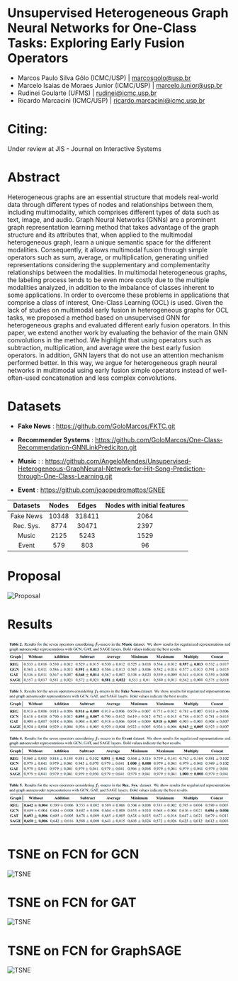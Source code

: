 # Unsupervised Heterogeneous Graph Neural Networks for One-Class Tasks: Exploring Early Fusion Operators

- Marcos Paulo Silva Gôlo (ICMC/USP) | marcosgolo@usp.br
- Marcelo Isaias de Moraes Junior (ICMC/USP) | marcelo.junior@usp.br
- Rudinei Goularte (UFMS) | rudinei@icmc.usp.br
- Ricardo Marcacini (ICMC/USP) | ricardo.marcacini@icmc.usp.br

# Citing:

Under review at JIS - Journal on Interactive Systems

# Abstract

Heterogeneous graphs are an essential structure that models real-world data through different types of nodes and relationships between them, including multimodality, which comprises different types of data such as text, image, and audio. Graph Neural Networks (GNNs) are a prominent graph representation learning method that takes advantage of the graph structure and its attributes that, when applied to the multimodal heterogeneous graph, learn a unique semantic space for the different modalities. Consequently, it allows multimodal fusion through simple operators such as sum, average, or multiplication, generating unified representations considering the supplementary and complementarity relationships between the modalities. In multimodal heterogeneous graphs, the labeling process tends to be even more costly due to the multiple modalities analyzed, in addition to the imbalance of classes inherent to some applications. In order to overcome these problems in applications that comprise a class of interest, One-Class Learning (OCL) is used. Given the lack of studies on multimodal early fusion in heterogeneous graphs for OCL tasks, we proposed a method based on unsupervised GNN for heterogeneous graphs and evaluated different early fusion operators. In this paper, we extend another work by evaluating the behavior of the main GNN convolutions in the method. We highlight that using operators such as subtraction, multiplication, and average were the best early fusion operators. In addition, GNN layers that do not use an attention mechanism performed better. In this way, we argue for heterogeneous graph neural networks in multimodal using early fusion simple operators instead of well-often-used concatenation and less complex convolutions.

# Datasets

- **Fake News** : https://github.com/GoloMarcos/FKTC.git

- **Recommender Systems** : https://github.com/GoloMarcos/One-Class-Recommendation-GNNLinkPrediciton.git

- **Music** : : https://github.com/AngeloMendes/Unsupervised-Heterogeneous-GraphNeural-Network-for-Hit-Song-Prediction-through-One-Class-Learning.git

- **Event** : https://github.com/joaopedromattos/GNEE


| Datasets | Nodes | Edges | Nodes with initial features 
| :---: | :---: | :---: | :---: |
| Fake News | 10348 | 318411 | 2064 |
| Rec. Sys. | 8774 | 30471 | 2397 | 
| Music | 2125 | 5243 | 1529 | 
| Event | 579 | 803 | 96 | 

# Proposal
![Proposal](/images/pipeline.jpg)

# Results
![Results](/images/results.png)

# TSNE on FCN for GCN
![TSNE](/images/tsne_gcn.ppg)

# TSNE on FCN for GAT
![TSNE](/images/tsne_gat.ppg)

# TSNE on FCN for GraphSAGE
![TSNE](/images/tsne_sage.ppg)
